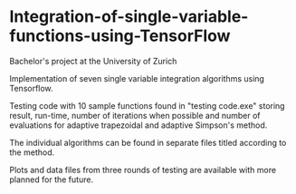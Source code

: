 # Integration-of-single-variable-functions-using-TensorFlow
Bachelor's project at the University of Zurich

Implementation of seven single variable integration algorithms using Tensorflow.

Testing code with 10 sample functions found in "testing code.exe" storing result, run-time, number of iterations when possible and number of evaluations for adaptive trapezoidal and adaptive Simpson's method.

The individual algorithms can be found in separate files titled according to the method.

Plots and data files from three rounds of testing are available with more planned for the future.
